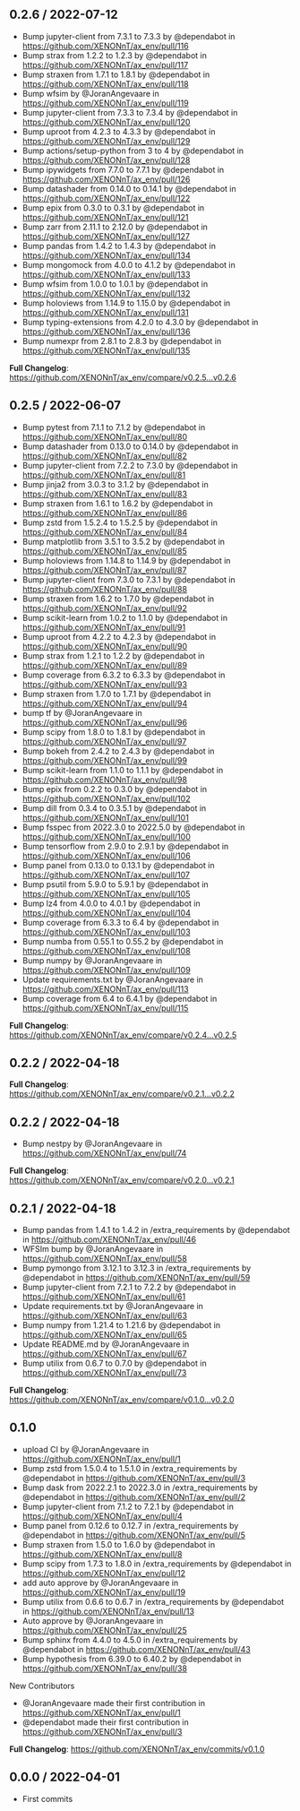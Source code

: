 0.2.6 / 2022-07-12
------------------
* Bump jupyter-client from 7.3.1 to 7.3.3 by @dependabot in https://github.com/XENONnT/ax_env/pull/116
* Bump strax from 1.2.2 to 1.2.3 by @dependabot in https://github.com/XENONnT/ax_env/pull/117
* Bump straxen from 1.7.1 to 1.8.1 by @dependabot in https://github.com/XENONnT/ax_env/pull/118
* Bump wfsim by @JoranAngevaare in https://github.com/XENONnT/ax_env/pull/119
* Bump jupyter-client from 7.3.3 to 7.3.4 by @dependabot in https://github.com/XENONnT/ax_env/pull/120
* Bump uproot from 4.2.3 to 4.3.3 by @dependabot in https://github.com/XENONnT/ax_env/pull/129
* Bump actions/setup-python from 3 to 4 by @dependabot in https://github.com/XENONnT/ax_env/pull/128
* Bump ipywidgets from 7.7.0 to 7.7.1 by @dependabot in https://github.com/XENONnT/ax_env/pull/126
* Bump datashader from 0.14.0 to 0.14.1 by @dependabot in https://github.com/XENONnT/ax_env/pull/122
* Bump epix from 0.3.0 to 0.3.1 by @dependabot in https://github.com/XENONnT/ax_env/pull/121
* Bump zarr from 2.11.1 to 2.12.0 by @dependabot in https://github.com/XENONnT/ax_env/pull/127
* Bump pandas from 1.4.2 to 1.4.3 by @dependabot in https://github.com/XENONnT/ax_env/pull/134
* Bump mongomock from 4.0.0 to 4.1.2 by @dependabot in https://github.com/XENONnT/ax_env/pull/133
* Bump wfsim from 1.0.0 to 1.0.1 by @dependabot in https://github.com/XENONnT/ax_env/pull/132
* Bump holoviews from 1.14.9 to 1.15.0 by @dependabot in https://github.com/XENONnT/ax_env/pull/131
* Bump typing-extensions from 4.2.0 to 4.3.0 by @dependabot in https://github.com/XENONnT/ax_env/pull/136
* Bump numexpr from 2.8.1 to 2.8.3 by @dependabot in https://github.com/XENONnT/ax_env/pull/135


**Full Changelog**: https://github.com/XENONnT/ax_env/compare/v0.2.5...v0.2.6

0.2.5 / 2022-06-07
------------------
* Bump pytest from 7.1.1 to 7.1.2 by @dependabot in https://github.com/XENONnT/ax_env/pull/80
* Bump datashader from 0.13.0 to 0.14.0 by @dependabot in https://github.com/XENONnT/ax_env/pull/82
* Bump jupyter-client from 7.2.2 to 7.3.0 by @dependabot in https://github.com/XENONnT/ax_env/pull/81
* Bump jinja2 from 3.0.3 to 3.1.2 by @dependabot in https://github.com/XENONnT/ax_env/pull/83
* Bump straxen from 1.6.1 to 1.6.2 by @dependabot in https://github.com/XENONnT/ax_env/pull/86
* Bump zstd from 1.5.2.4 to 1.5.2.5 by @dependabot in https://github.com/XENONnT/ax_env/pull/84
* Bump matplotlib from 3.5.1 to 3.5.2 by @dependabot in https://github.com/XENONnT/ax_env/pull/85
* Bump holoviews from 1.14.8 to 1.14.9 by @dependabot in https://github.com/XENONnT/ax_env/pull/87
* Bump jupyter-client from 7.3.0 to 7.3.1 by @dependabot in https://github.com/XENONnT/ax_env/pull/88
* Bump straxen from 1.6.2 to 1.7.0 by @dependabot in https://github.com/XENONnT/ax_env/pull/92
* Bump scikit-learn from 1.0.2 to 1.1.0 by @dependabot in https://github.com/XENONnT/ax_env/pull/91
* Bump uproot from 4.2.2 to 4.2.3 by @dependabot in https://github.com/XENONnT/ax_env/pull/90
* Bump strax from 1.2.1 to 1.2.2 by @dependabot in https://github.com/XENONnT/ax_env/pull/89
* Bump coverage from 6.3.2 to 6.3.3 by @dependabot in https://github.com/XENONnT/ax_env/pull/93
* Bump straxen from 1.7.0 to 1.7.1 by @dependabot in https://github.com/XENONnT/ax_env/pull/94
* bump tf by @JoranAngevaare in https://github.com/XENONnT/ax_env/pull/96
* Bump scipy from 1.8.0 to 1.8.1 by @dependabot in https://github.com/XENONnT/ax_env/pull/97
* Bump bokeh from 2.4.2 to 2.4.3 by @dependabot in https://github.com/XENONnT/ax_env/pull/99
* Bump scikit-learn from 1.1.0 to 1.1.1 by @dependabot in https://github.com/XENONnT/ax_env/pull/98
* Bump epix from 0.2.2 to 0.3.0 by @dependabot in https://github.com/XENONnT/ax_env/pull/102
* Bump dill from 0.3.4 to 0.3.5.1 by @dependabot in https://github.com/XENONnT/ax_env/pull/101
* Bump fsspec from 2022.3.0 to 2022.5.0 by @dependabot in https://github.com/XENONnT/ax_env/pull/100
* Bump tensorflow from 2.9.0 to 2.9.1 by @dependabot in https://github.com/XENONnT/ax_env/pull/106
* Bump panel from 0.13.0 to 0.13.1 by @dependabot in https://github.com/XENONnT/ax_env/pull/107
* Bump psutil from 5.9.0 to 5.9.1 by @dependabot in https://github.com/XENONnT/ax_env/pull/105
* Bump lz4 from 4.0.0 to 4.0.1 by @dependabot in https://github.com/XENONnT/ax_env/pull/104
* Bump coverage from 6.3.3 to 6.4 by @dependabot in https://github.com/XENONnT/ax_env/pull/103
* Bump numba from 0.55.1 to 0.55.2 by @dependabot in https://github.com/XENONnT/ax_env/pull/108
* Bump numpy by @JoranAngevaare in https://github.com/XENONnT/ax_env/pull/109
* Update requirements.txt by @JoranAngevaare in https://github.com/XENONnT/ax_env/pull/113
* Bump coverage from 6.4 to 6.4.1 by @dependabot in https://github.com/XENONnT/ax_env/pull/115


**Full Changelog**: https://github.com/XENONnT/ax_env/compare/v0.2.4...v0.2.5


0.2.2 / 2022-04-18
------------------
**Full Changelog**: https://github.com/XENONnT/ax_env/compare/v0.2.1...v0.2.2

0.2.2 / 2022-04-18
------------------
* Bump nestpy by @JoranAngevaare in https://github.com/XENONnT/ax_env/pull/74

**Full Changelog**: https://github.com/XENONnT/ax_env/compare/v0.2.0...v0.2.1

0.2.1 / 2022-04-18
------------------
* Bump pandas from 1.4.1 to 1.4.2 in /extra_requirements by @dependabot in https://github.com/XENONnT/ax_env/pull/46
* WFSIm bump by @JoranAngevaare in https://github.com/XENONnT/ax_env/pull/58
* Bump pymongo from 3.12.1 to 3.12.3 in /extra_requirements by @dependabot in https://github.com/XENONnT/ax_env/pull/59
* Bump jupyter-client from 7.2.1 to 7.2.2 by @dependabot in https://github.com/XENONnT/ax_env/pull/61
* Update requirements.txt by @JoranAngevaare in https://github.com/XENONnT/ax_env/pull/63
* Bump numpy from 1.21.4 to 1.21.6 by @dependabot in https://github.com/XENONnT/ax_env/pull/65
* Update README.md by @JoranAngevaare in https://github.com/XENONnT/ax_env/pull/67
* Bump utilix from 0.6.7 to 0.7.0 by @dependabot in https://github.com/XENONnT/ax_env/pull/73

**Full Changelog**: https://github.com/XENONnT/ax_env/compare/v0.1.0...v0.2.0

0.1.0
------------------
* upload CI by @JoranAngevaare in https://github.com/XENONnT/ax_env/pull/1
* Bump zstd from 1.5.0.4 to 1.5.1.0 in /extra_requirements by @dependabot in https://github.com/XENONnT/ax_env/pull/3
* Bump dask from 2022.2.1 to 2022.3.0 in /extra_requirements by @dependabot in https://github.com/XENONnT/ax_env/pull/2
* Bump jupyter-client from 7.1.2 to 7.2.1 by @dependabot in https://github.com/XENONnT/ax_env/pull/4
* Bump panel from 0.12.6 to 0.12.7 in /extra_requirements by @dependabot in https://github.com/XENONnT/ax_env/pull/5
* Bump straxen from 1.5.0 to 1.6.0 by @dependabot in https://github.com/XENONnT/ax_env/pull/8
* Bump scipy from 1.7.3 to 1.8.0 in /extra_requirements by @dependabot in https://github.com/XENONnT/ax_env/pull/12
* add auto approve by @JoranAngevaare in https://github.com/XENONnT/ax_env/pull/19
* Bump utilix from 0.6.6 to 0.6.7 in /extra_requirements by @dependabot in https://github.com/XENONnT/ax_env/pull/13
* Auto approve by @JoranAngevaare in https://github.com/XENONnT/ax_env/pull/25
* Bump sphinx from 4.4.0 to 4.5.0 in /extra_requirements by @dependabot in https://github.com/XENONnT/ax_env/pull/43
* Bump hypothesis from 6.39.0 to 6.40.2 by @dependabot in https://github.com/XENONnT/ax_env/pull/38

New Contributors
* @JoranAngevaare made their first contribution in https://github.com/XENONnT/ax_env/pull/1
* @dependabot made their first contribution in https://github.com/XENONnT/ax_env/pull/3

**Full Changelog**: https://github.com/XENONnT/ax_env/commits/v0.1.0


0.0.0 / 2022-04-01
------------------

- First commits
